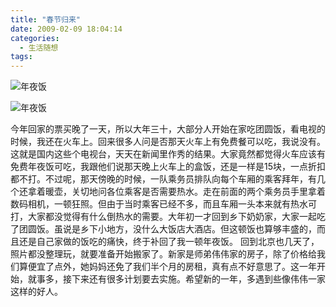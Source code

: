 ```yaml
---
title: "春节归来"
date: 2009-02-09 18:04:14
categories:
  - 生活随想
tags:
---
```


![年夜饭](../../../images/2009/3261336157-84edcdc425-b.jpg) 

![年夜饭](../../../images/2009/3262161164-c2124db5be-b.jpg) 

今年回家的票买晚了一天，所以大年三十，大部分人开始在家吃团圆饭，看电视的时候，我还在火车上。回来很多人问是否那天火车上有免费餐可以吃，我说没有。这就是国内这些个电视台，天天在新闻里作秀的结果。大家竟然都觉得火车应该有免费年夜饭可吃，我跟他们说那天晚上火车上的盒饭，还是一样是15块，一点折扣都不打。不过呢，那天傍晚的时候，一队乘务员排队向每个车厢的乘客拜年，有几个还拿着暖壶，关切地问各位乘客是否需要热水。走在前面的两个乘务员手里拿着数码相机，一顿狂照。但由于当时乘客已经不多，而且车厢一头本来就有热水可打，大家都没觉得有什么倒热水的需要。大年初一才回到乡下奶奶家，大家一起吃了团圆饭。虽说是乡下小地方，没什么大饭店大酒店。但这顿饭也算够丰盛的，而且还是自己家做的饭吃的痛快，终于补回了我一顿年夜饭。 回到北京也几天了，照片都没整理玩，就要准备开始搬家了。新家是师弟伟伟家的房子，除了价格给我们算便宜了点外，她妈妈还免了我们半个月的房租，真有点不好意思了。这一年开始，就事多，接下来还有很多计划要去实施。希望新的一年，多遇到些像伟伟一家这样的好人。